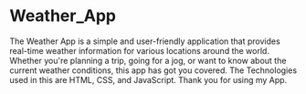 # Weather_App
The Weather App is a simple and user-friendly application that provides real-time weather information for various locations around the world.
Whether you're planning a trip, going for a jog, or want to know about the current weather conditions, this app has got you covered.
The Technologies used in this are HTML, CSS, and JavaScript.
Thank you for using my App.
